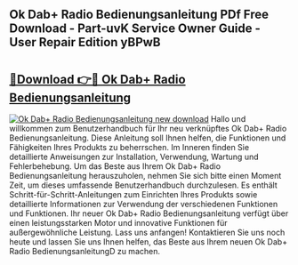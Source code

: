 ## Ok Dab+ Radio Bedienungsanleitung PDf Free Download - Part-uvK Service Owner Guide - User Repair Edition yBPwB

# <h2><a href="http://df3mi3.blite.top/?on=Ok+Dab%2b+Radio+Bedienungsanleitung">🔗Download 👉🔴 Ok Dab+ Radio Bedienungsanleitung</a></h2>

[![Ok Dab+ Radio Bedienungsanleitung new download](https://i.imgur.com/lujVjoI.png)](http://df3mi3.blite.top/?on=Ok+Dab%2b+Radio+Bedienungsanleitung)
Hallo und willkommen zum Benutzerhandbuch für Ihr neu verknüpftes Ok Dab+ Radio Bedienungsanleitung. Diese Anleitung soll Ihnen helfen, die Funktionen und Fähigkeiten Ihres Produkts zu beherrschen. Im Inneren finden Sie detaillierte Anweisungen zur Installation, Verwendung, Wartung und Fehlerbehebung. Um das Beste aus Ihrem Ok Dab+ Radio Bedienungsanleitung herauszuholen, nehmen Sie sich bitte einen Moment Zeit, um dieses umfassende Benutzerhandbuch durchzulesen. Es enthält Schritt-für-Schritt-Anleitungen zum Einrichten Ihres Produkts sowie detaillierte Informationen zur Verwendung der verschiedenen Funktionen und Funktionen. Ihr neuer Ok Dab+ Radio Bedienungsanleitung verfügt über einen leistungsstarken Motor und innovative Funktionen für außergewöhnliche Leistung. Lass uns anfangen! Kontaktieren Sie uns noch heute und lassen Sie uns Ihnen helfen, das Beste aus Ihrem neuen Ok Dab+ Radio BedienungsanleitungD zu machen.
